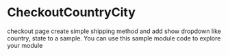 # CheckoutCountryCity
checkout page create simple shipping method and add show dropdown like country, state to a sample.
You can use this sample module code to explore your module

